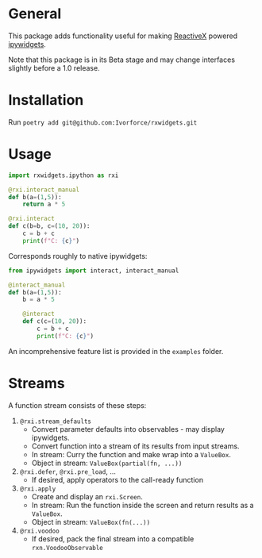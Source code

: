 # General

This package adds functionality useful for making [ReactiveX](https://rxpy.readthedocs.io) powered [ipywidgets](https://ipywidgets.readthedocs.io/en/latest/).

Note that this package is in its Beta stage and may change interfaces slightly before a 1.0 release.

# Installation

Run `poetry add git@github.com:Ivorforce/rxwidgets.git`

# Usage

```py
import rxwidgets.ipython as rxi

@rxi.interact_manual
def b(a=(1,5)):
    return a * 5

@rxi.interact
def c(b=b, c=(10, 20)):
    c = b + c
    print(f"C: {c}")
```

Corresponds roughly to native ipywidgets:

```py
from ipywidgets import interact, interact_manual

@interact_manual
def b(a=(1,5)):
    b = a * 5

    @interact
    def c(c=(10, 20)):
        c = b + c
        print(f"C: {c}")
```

An incomprehensive feature list is provided in the `examples` folder.

# Streams

A function stream consists of these steps:

1. `@rxi.stream_defaults`
   - Convert parameter defaults into observables - may display ipywidgets.
   - Convert function into a stream of its results from input streams.
   - In stream: Curry the function and make wrap into a `ValueBox`.
   - Object in stream: `ValueBox(partial(fn, ...))`
2. `@rxi.defer`, `@rxi.pre_load`, ...
   - If desired, apply operators to the call-ready function
3. `@rxi.apply`
    - Create and display an `rxi.Screen`.
    - In stream: Run the function inside the screen and return results as a `ValueBox`.
    - Object in stream: `ValueBox(fn(...))`
4. `@rxi.voodoo`
    - If desired, pack the final stream into a compatible `rxn.VoodooObservable`
